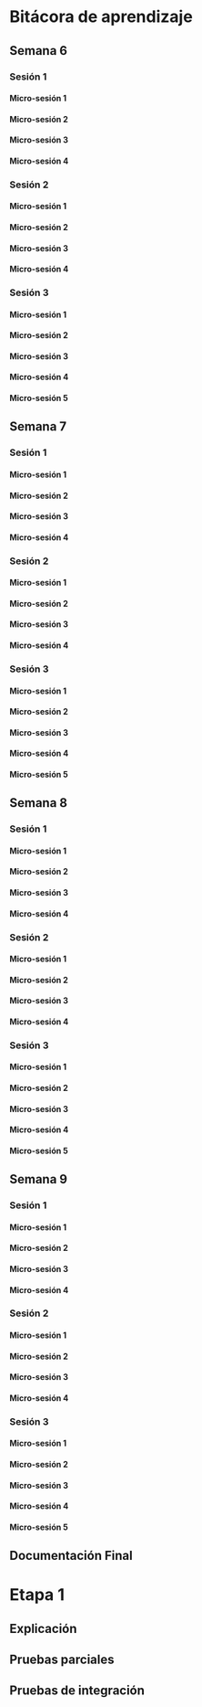 # Bitácora de aprendizaje

## Semana 6

### Sesión 1

#### Micro-sesión 1
#### Micro-sesión 2
#### Micro-sesión 3
#### Micro-sesión 4

### Sesión 2
#### Micro-sesión 1
#### Micro-sesión 2
#### Micro-sesión 3
#### Micro-sesión 4


### Sesión 3
#### Micro-sesión 1
#### Micro-sesión 2
#### Micro-sesión 3
#### Micro-sesión 4
#### Micro-sesión 5

## Semana 7

### Sesión 1

#### Micro-sesión 1
#### Micro-sesión 2
#### Micro-sesión 3
#### Micro-sesión 4

### Sesión 2
#### Micro-sesión 1
#### Micro-sesión 2
#### Micro-sesión 3
#### Micro-sesión 4


### Sesión 3
#### Micro-sesión 1
#### Micro-sesión 2
#### Micro-sesión 3
#### Micro-sesión 4
#### Micro-sesión 5

## Semana 8

### Sesión 1

#### Micro-sesión 1
#### Micro-sesión 2
#### Micro-sesión 3
#### Micro-sesión 4

### Sesión 2
#### Micro-sesión 1
#### Micro-sesión 2
#### Micro-sesión 3
#### Micro-sesión 4


### Sesión 3
#### Micro-sesión 1
#### Micro-sesión 2
#### Micro-sesión 3
#### Micro-sesión 4
#### Micro-sesión 5


## Semana 9

### Sesión 1

#### Micro-sesión 1
#### Micro-sesión 2
#### Micro-sesión 3
#### Micro-sesión 4

### Sesión 2
#### Micro-sesión 1
#### Micro-sesión 2
#### Micro-sesión 3
#### Micro-sesión 4


### Sesión 3
#### Micro-sesión 1
#### Micro-sesión 2
#### Micro-sesión 3
#### Micro-sesión 4
#### Micro-sesión 5

## Documentación Final

# Etapa 1

## Explicación

## Pruebas parciales

## Pruebas de integración
